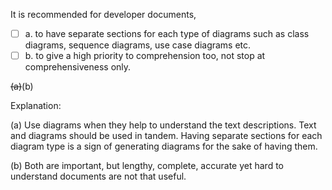 <panel header=":lock::key: Statements about documentation">
<question>

It is recommended for developer documents,

- [ ] a. to have separate sections for each type of diagrams such as class diagrams, sequence diagrams, use case diagrams etc.
- [ ] b. to give a high priority to comprehension too, not stop at comprehensiveness only.

<div slot="answer">

~~(a)~~(b)

Explanation:

(a) Use diagrams when they help to understand the text descriptions. Text and diagrams should be used in tandem. Having separate sections for each diagram type is a sign of generating diagrams for the sake of having them.

(b) Both are important, but lengthy, complete, accurate yet hard to understand documents are not that useful.

</div>
</question>
</panel>
